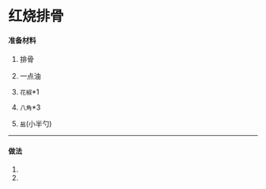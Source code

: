 红烧排骨
===

#### 准备材料 ####

1. 排骨

2. 一点油

3. `花椒`*1

4. `八角`*3

5. `盐`(小半勺)

---

#### 做法 ####

1. 

2. 
